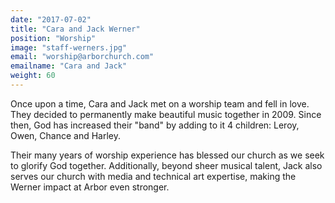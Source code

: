 ```yaml
---
date: "2017-07-02"
title: "Cara and Jack Werner"
position: "Worship"
image: "staff-werners.jpg"
email: "worship@arborchurch.com"
emailname: "Cara and Jack"
weight: 60
---
```


Once upon a time, Cara and Jack met on a worship team and fell in love. They decided to permanently make beautiful music together in 2009. Since then, God has increased their "band" by adding to it 4 children: Leroy, Owen, Chance and Harley. 

Their many years of worship experience has blessed our church as we seek to glorify God together. Additionally, beyond sheer musical talent, Jack also serves our church with media and technical art expertise, making the Werner impact at Arbor even stronger. 

